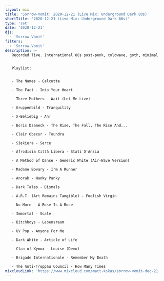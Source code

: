 ```yaml
---
layout: mix
title: 'Sorrow-Vomit: 2020-12-21 (Live Mix: Underground Dark 80s)'
shortTitle: '2020-12-21 (Live Mix: Underground Dark 80s)'
type: 'set'
date: '2020-12-21'
djs:
  - 'Sorrow-Vomit'
filters:
  - 'Sorrow-Vomit'  
description: >-
   Recorded live. International 80s post-punk, coldwave, goth, minimal synth, dark new wave, etc.


   Playlist:


   - The Names - Calcutta

   - The Fact - Into Your Heart

   - Three Mothers - Wait (Let Me Live)

   - Gruppenbild - Tranquility

   - X-Beliebig - Ah!

   - Boris Dzaneck - The Rise, The Fall, The Rise And...

   - Clair Obscur - Toundra

   - Siekiera - Serce

   - Afrodisia Città Libera - Stati D'Ansia

   - A Method of Danse - Generic White (Air-Wave Version)

   - Madame Bovary - I'm A Runner

   - Anorak - Hanky Panky

   - Dark Tales - Dismals

   - A.R.T. (Art Remains Tangible) - Foolish Virgin

   - No More - A Rose Is A Rose

   - Immortal - Scale

   - Bitchboys - Lebensraum

   - UV Pop - Anyone For Me

   - Dark White - Article of Life

   - Clan of Xymox - Louise (Demo)

   - Brigade Internationale - Remember My Death

   - The Anti-Troppau Council - How Many Times
mixcloudLink: 'https://www.mixcloud.com/matt-kokas/sorrow-vomit-dec-21-2020-underground-80s'
---
```

